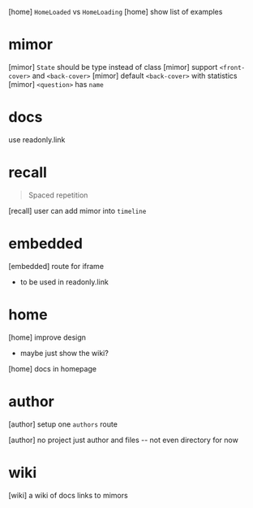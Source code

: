 [home] `HomeLoaded` vs `HomeLoading`
[home] show list of examples

# mimor

[mimor] `State` should be type instead of class
[mimor] support `<front-cover>` and `<back-cover>`
[mimor] default `<back-cover>` with statistics
[mimor] `<question>` has `name`

# docs

use readonly.link

# recall

> Spaced repetition

[recall] user can add mimor into `timeline`

# embedded

[embedded] route for iframe

- to be used in readonly.link

# home

[home] improve design

- maybe just show the wiki?

[home] docs in homepage

# author

[author] setup one `authors` route

[author] no project just author and files -- not even directory for now

# wiki

[wiki] a wiki of docs links to mimors
